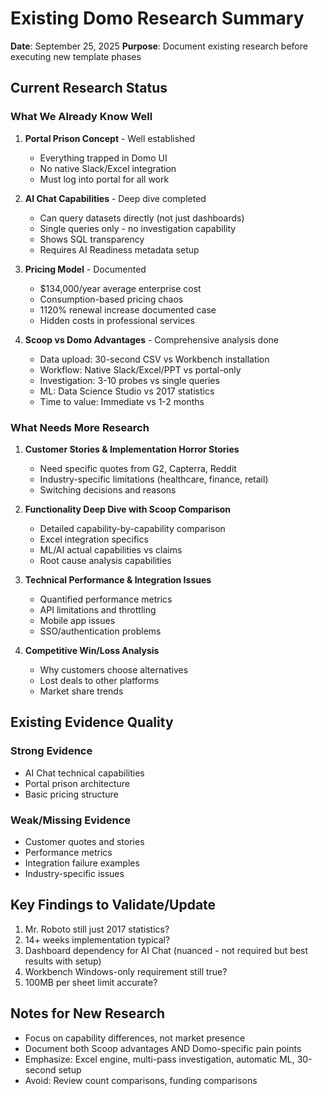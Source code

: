 # Existing Domo Research Summary
**Date**: September 25, 2025
**Purpose**: Document existing research before executing new template phases

## Current Research Status

### What We Already Know Well
1. **Portal Prison Concept** - Well established
   - Everything trapped in Domo UI
   - No native Slack/Excel integration
   - Must log into portal for all work

2. **AI Chat Capabilities** - Deep dive completed
   - Can query datasets directly (not just dashboards)
   - Single queries only - no investigation capability
   - Shows SQL transparency
   - Requires AI Readiness metadata setup

3. **Pricing Model** - Documented
   - $134,000/year average enterprise cost
   - Consumption-based pricing chaos
   - 1120% renewal increase documented case
   - Hidden costs in professional services

4. **Scoop vs Domo Advantages** - Comprehensive analysis done
   - Data upload: 30-second CSV vs Workbench installation
   - Workflow: Native Slack/Excel/PPT vs portal-only
   - Investigation: 3-10 probes vs single queries
   - ML: Data Science Studio vs 2017 statistics
   - Time to value: Immediate vs 1-2 months

### What Needs More Research

1. **Customer Stories & Implementation Horror Stories**
   - Need specific quotes from G2, Capterra, Reddit
   - Industry-specific limitations (healthcare, finance, retail)
   - Switching decisions and reasons

2. **Functionality Deep Dive with Scoop Comparison**
   - Detailed capability-by-capability comparison
   - Excel integration specifics
   - ML/AI actual capabilities vs claims
   - Root cause analysis capabilities

3. **Technical Performance & Integration Issues**
   - Quantified performance metrics
   - API limitations and throttling
   - Mobile app issues
   - SSO/authentication problems

4. **Competitive Win/Loss Analysis**
   - Why customers choose alternatives
   - Lost deals to other platforms
   - Market share trends

## Existing Evidence Quality

### Strong Evidence
- AI Chat technical capabilities
- Portal prison architecture
- Basic pricing structure

### Weak/Missing Evidence
- Customer quotes and stories
- Performance metrics
- Integration failure examples
- Industry-specific issues

## Key Findings to Validate/Update
1. Mr. Roboto still just 2017 statistics?
2. 14+ weeks implementation typical?
3. Dashboard dependency for AI Chat (nuanced - not required but best results with setup)
4. Workbench Windows-only requirement still true?
5. 100MB per sheet limit accurate?

## Notes for New Research
- Focus on capability differences, not market presence
- Document both Scoop advantages AND Domo-specific pain points
- Emphasize: Excel engine, multi-pass investigation, automatic ML, 30-second setup
- Avoid: Review count comparisons, funding comparisons